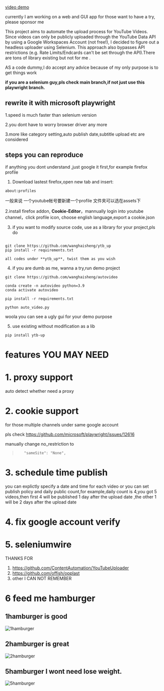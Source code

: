 
[video demo](https://youtu.be/IXaEQG1BCkw)

currently  I am working on a web and GUI app for those want to have a try, please sponsor me


This project aims to automate the upload process for YouTube Videos. Since videos can only be publicly uploaded through the YouTube Data API by using a Google Workspaces Account (not free!), I decided to figure out a headless uploader using Selenium. This approach also bypasses API restrictions (e.g. Rate Limits/Endcards can't be set through the API).There are tons of library existing  but not for me .

AS a code dummy,I do accept any advice because of my only purpose is to get things work

**if you are a selenium guy,pls check  main branch,if not just use this playwright branch.**

## rewrite it with microsoft playwright

1.speed is much  faster than selenium version

2.you dont have to worry browser driver any more 

3.more like category setting,auto publish date,subtitle upload etc are considered


## steps you can reproduce 
if anything you dont understand ,just google it first,for example  firefox profile

1. Download lastest firefox,open new tab and insert:    
```
about:profiles
```
一般来说 一个youtube帐号要新建一个profile
文件夹可以选在assets下

2.install firefox addon, **Cookie-Editor**，mannually login into youtube channel，click profile icon, choose english language,export a  cookie.json 




3. if you want to modify source code, use as a library for your project,pls do    
```

git clone https://github.com/wanghaisheng/ytb_up
pip install -r requirements.txt

all codes under **ytb_up**, twist them as you wish

```
4. if you are dumb as me, wanna a try,run demo project
```
git clone https://github.com/wanghaisheng/autovideo

conda create -n autovideo python=3.9
conda activate autovideo

pip install -r requirements.txt

python auto_video.py
```

woola  you can see a ugly gui  for your demo purpose

5. use existing without modification as a lib
```
pip install ytb-up
```


# features YOU MAY NEED

# 1. proxy support
auto detect whether need a proxy 

# 2. cookie support
for those multiple channels under same google account


pls check 
https://github.com/microsoft/playwright/issues/12616

manually change no_restriction to

>        "sameSite": "None",


# 3. schedule time publish

you can explictly specify a date and time for each video or you can set publish policy and daily public count,for example,daily count is 4,you got 5 videos,then first 4 will be published 1 day after the upload date ,the other 1 will be 2 days after the upload date
# 4. fix google account verify

# 5. seleniumwire

THANKS FOR 
1. https://github.com/ContentAutomation/YouTubeUploader
2. https://github.com/offish/opplast
3. other I CAN NOT REMEMBER


# 6 feed me hamburger

## 1hamburger is good 

![1hamburger](https://user-images.githubusercontent.com/2363295/167280864-7f8fe860-7258-4267-8e54-a8f0a4eb870b.png)


## 2hamburger  is great

![2hamburger](https://user-images.githubusercontent.com/2363295/167280866-521fbc81-8c30-4b5d-b7db-6e1c4549f2e6.png)


## 5hamburger I wont need lose weight. 

![5hamburger](https://user-images.githubusercontent.com/2363295/167280869-5e01a666-f10e-4620-b6c5-a12bfe2c25fb.png)


